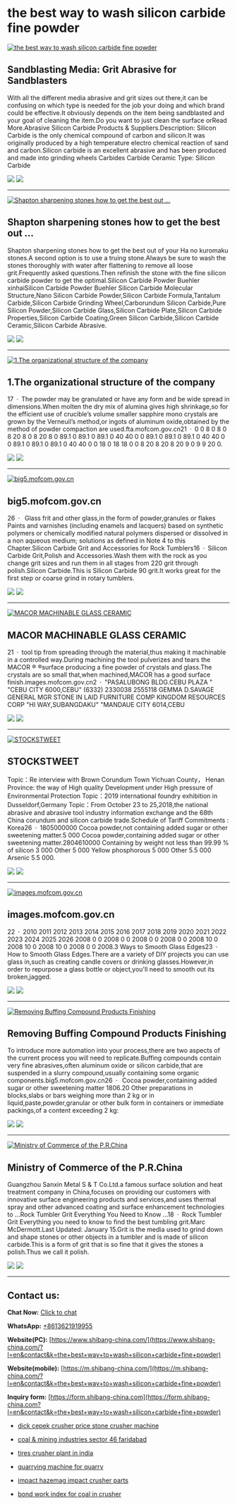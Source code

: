 # the best way to wash silicon carbide fine powder

<a href="https://swt.shibang-china.com/?l=en&img&k=the+best+way+to+wash+silicon+carbide+fine+powder" target="_blank">![the best way to wash silicon carbide fine powder](http://static.shibang-china.com/all-800x300/1107.jpg)</a>

## Sandblasting Media: Grit Abrasive for Sandblasters
With all the different media abrasive and grit sizes out there,it can be confusing on which type is needed for the job your doing and which brand could be effective.It obviously depends on the item being sandblasted and your goal of cleaning the item.Do you want to just clean the surface orRead More.Abrasive Silicon Carbide Products &amp; Suppliers.Description: Silicon Carbide is the only chemical compound of carbon and silicon.It was originally produced by a high temperature electro chemical reaction of sand and carbon.Silicon carbide is an excellent abrasive and has been produced and made into grinding wheels Carbides Carbide Ceramic Type: Silicon Carbide


<a href="https://whatsapp.shibangsoft.com/WhatsApp.php" target="_blank" title="WhatsApp">![](http://static.shibang-china.com/icon/whatsapp.png)</a> <a href="https://swt.shibang-china.com/?l=en&icon&k=the+best+way+to+wash+silicon+carbide+fine+powder" target="_blank">![](http://static.shibang-china.com/icon/chat-en.png)</a>

---

<a href="https://swt.shibang-china.com/?l=en&img&k=the+best+way+to+wash+silicon+carbide+fine+powder" target="_blank">![Shapton sharpening stones how to get the best out …](http://static.shibang-china.com/all-800x300/1525.jpg)</a>

## Shapton sharpening stones how to get the best out …
Shapton sharpening stones how to get the best out of your Ha no kuromaku stones.A second option is to use a truing stone.Always be sure to wash the stones thoroughly with water after flattening to remove all loose grit.Frequently asked questions.Then refinish the stone with the fine silicon carbide powder to get the optimal.Silicon Carbide Powder Buehler xinhaiSilicon Carbide Powder Buehler Silicon Carbide Molecular Structure,Nano Silicon Carbide Powder,Silicon Carbide Formula,Tantalum Carbide,Silicon Carbide Grinding Wheel,Carborundum Silicon Carbide,Pure Silicon Powder,Silicon Carbide Glass,Silicon Carbide Plate,Silicon Carbide Properties,Silicon Carbide Coating,Green Silicon Carbide,Silicon Carbide Ceramic,Silicon Carbide Abrasive.


<a href="https://whatsapp.shibangsoft.com/WhatsApp.php" target="_blank" title="WhatsApp">![](http://static.shibang-china.com/icon/whatsapp.png)</a> <a href="https://swt.shibang-china.com/?l=en&icon&k=the+best+way+to+wash+silicon+carbide+fine+powder" target="_blank">![](http://static.shibang-china.com/icon/chat-en.png)</a>

---

<a href="https://swt.shibang-china.com/?l=en&img&k=the+best+way+to+wash+silicon+carbide+fine+powder" target="_blank">![1.The organizational structure of the company](http://static.shibang-china.com/all-800x300/845.jpg)</a>

## 1.The organizational structure of the company
17&ensp;&#0183;&ensp;The powder may be granulated or have any form and be wide spread in dimensions.When molten the dry mix of alumina gives high shrinkage,so for the efficient use of crucible’s volume smaller sapphire mono crystals are grown by the Verneuil’s method,or ingots of aluminum oxide,obtained by the method of powder compaction are used.fta.mofcom.gov.cn21&ensp;&#0183;&ensp;0 0 8 0 8 0 8 20 8 0 8 20 8 0 89.1 0 89.1 0 89.1 0 40 40 0 0 89.1 0 89.1 0 89.1 0 40 40 0 0 89.1 0 89.1 0 89.1 0 40 40 0 0 18 0 18 18 0 0 8 20 8 20 8 20 9 0 9 9 20 0.


<a href="https://whatsapp.shibangsoft.com/WhatsApp.php" target="_blank" title="WhatsApp">![](http://static.shibang-china.com/icon/whatsapp.png)</a> <a href="https://swt.shibang-china.com/?l=en&icon&k=the+best+way+to+wash+silicon+carbide+fine+powder" target="_blank">![](http://static.shibang-china.com/icon/chat-en.png)</a>

---

<a href="https://swt.shibang-china.com/?l=en&img&k=the+best+way+to+wash+silicon+carbide+fine+powder" target="_blank">![big5.mofcom.gov.cn](http://static.shibang-china.com/all-800x300/1524.jpg)</a>

## big5.mofcom.gov.cn
26&ensp;&#0183;&ensp; Glass frit and other glass,in the form of powder,granules or flakes Paints and varnishes (including enamels and lacquers) based on synthetic polymers or chemically modified natural polymers dispersed or dissolved in a non aqueous medium; solutions as defined in Note 4 to this Chapter.Silicon Carbide Grit and Accessories for Rock Tumblers16&ensp;&#0183;&ensp;Silicon Carbide Grit,Polish and Accessories.Wash them with the rock as you change grit sizes and run them in all stages from 220 grit through polish.Silicon Carbide.This is Silicon Carbide 90 grit.It works great for the first step or coarse grind in rotary tumblers.


<a href="https://whatsapp.shibangsoft.com/WhatsApp.php" target="_blank" title="WhatsApp">![](http://static.shibang-china.com/icon/whatsapp.png)</a> <a href="https://swt.shibang-china.com/?l=en&icon&k=the+best+way+to+wash+silicon+carbide+fine+powder" target="_blank">![](http://static.shibang-china.com/icon/chat-en.png)</a>

---

<a href="https://swt.shibang-china.com/?l=en&img&k=the+best+way+to+wash+silicon+carbide+fine+powder" target="_blank">![MACOR MACHINABLE GLASS CERAMIC](http://static.shibang-china.com/all-800x300/66.jpg)</a>

## MACOR MACHINABLE GLASS CERAMIC
21&ensp;&#0183;&ensp;tool tip from spreading through the material,thus making it machinable in a controlled way.During machining the tool pulverizes and tears the MACOR &#174; &#174;surface producing a fine powder of crystals and glass.The crystals are so small that,when machined,MACOR has a good surface finish.images.mofcom.gov.cn2&ensp;&#0183;&ensp;&quot;PASALUBONG BLDG.CEBU PLAZA &quot; &quot;CEBU CITY 6000,CEBU&quot; (6332) 2330038 2555118 GEMMA D.SAVAGE GENERAL MGR STONE IN LAID FURNITURE COMP KINGDOM RESOURCES CORP &quot;HI WAY,SUBANGDAKU&quot; &quot;MANDAUE CITY 6014,CEBU


<a href="https://whatsapp.shibangsoft.com/WhatsApp.php" target="_blank" title="WhatsApp">![](http://static.shibang-china.com/icon/whatsapp.png)</a> <a href="https://swt.shibang-china.com/?l=en&icon&k=the+best+way+to+wash+silicon+carbide+fine+powder" target="_blank">![](http://static.shibang-china.com/icon/chat-en.png)</a>

---

<a href="https://swt.shibang-china.com/?l=en&img&k=the+best+way+to+wash+silicon+carbide+fine+powder" target="_blank">![STOCKSTWEET](http://static.shibang-china.com/all-800x300/611.jpg)</a>

## STOCKSTWEET
Topic：Re interview with Brown Corundum Town Yichuan County， Henan Province: the way of High quality Development under High pressure of Environmental Protection Topic：2019 international foundry exhibition in Dusseldorf,Germany Topic：From October 23 to 25,2018,the national abrasive and abrasive tool industry information exchange and the 68th China corundum and silicon carbide trade.Schedule of Tariff Commitments : Korea26&ensp;&#0183;&ensp;1805000000 Cocoa powder,not containing added sugar or other sweetening matter.5 000 Cocoa powder,containing added sugar or other sweetening matter.2804610000 Containing by weight not less than 99.99 % of silicon 3 000 Other 5 000 Yellow phosphorous 5 000 Other 5.5 000 Arsenic 5.5 000.


<a href="https://whatsapp.shibangsoft.com/WhatsApp.php" target="_blank" title="WhatsApp">![](http://static.shibang-china.com/icon/whatsapp.png)</a> <a href="https://swt.shibang-china.com/?l=en&icon&k=the+best+way+to+wash+silicon+carbide+fine+powder" target="_blank">![](http://static.shibang-china.com/icon/chat-en.png)</a>

---

<a href="https://swt.shibang-china.com/?l=en&img&k=the+best+way+to+wash+silicon+carbide+fine+powder" target="_blank">![images.mofcom.gov.cn](http://static.shibang-china.com/all-800x300/1116.jpg)</a>

## images.mofcom.gov.cn
22&ensp;&#0183;&ensp;2010 2011 2012 2013 2014 2015 2016 2017 2018 2019 2020 2021 2022 2023 2024 2025 2026 2008 0 0 2008 0 0 2008 0 0 2008 0 0 2008 10 0 2008 10 0 2008 10 0 2008 0 0 2008.3 Ways to Smooth Glass Edges23&ensp;&#0183;&ensp;How to Smooth Glass Edges.There are a variety of DIY projects you can use glass in,such as creating candle covers or drinking glasses.However,in order to repurpose a glass bottle or object,you'll need to smooth out its broken,jagged.


<a href="https://whatsapp.shibangsoft.com/WhatsApp.php" target="_blank" title="WhatsApp">![](http://static.shibang-china.com/icon/whatsapp.png)</a> <a href="https://swt.shibang-china.com/?l=en&icon&k=the+best+way+to+wash+silicon+carbide+fine+powder" target="_blank">![](http://static.shibang-china.com/icon/chat-en.png)</a>

---

<a href="https://swt.shibang-china.com/?l=en&img&k=the+best+way+to+wash+silicon+carbide+fine+powder" target="_blank">![Removing Buffing Compound Products Finishing](http://static.shibang-china.com/all-800x300/1419.jpg)</a>

## Removing Buffing Compound Products Finishing
To introduce more automation into your process,there are two aspects of the current process you will need to replicate.Buffing compounds contain very fine abrasives,often aluminum oxide or silicon carbide,that are suspended in a slurry compound,usually containing some organic components.big5.mofcom.gov.cn26&ensp;&#0183;&ensp; Cocoa powder,containing added sugar or other sweetening matter 1806.20 Other preparations in blocks,slabs or bars weighing more than 2 kg or in liquid,paste,powder,granular or other bulk form in containers or immediate packings,of a content exceeding 2 kg:


<a href="https://whatsapp.shibangsoft.com/WhatsApp.php" target="_blank" title="WhatsApp">![](http://static.shibang-china.com/icon/whatsapp.png)</a> <a href="https://swt.shibang-china.com/?l=en&icon&k=the+best+way+to+wash+silicon+carbide+fine+powder" target="_blank">![](http://static.shibang-china.com/icon/chat-en.png)</a>

---

<a href="https://swt.shibang-china.com/?l=en&img&k=the+best+way+to+wash+silicon+carbide+fine+powder" target="_blank">![Ministry of Commerce of the P.R.China](http://static.shibang-china.com/all-800x300/1300.jpg)</a>

## Ministry of Commerce of the P.R.China
Guangzhou Sanxin Metal S &amp; T Co.Ltd.a famous surface solution and heat treatment company in China,focuses on providing our customers with innovative surface engineering products and services,and uses thermal spray and other advanced coating and surface enhancement technologies to …Rock Tumbler Grit Everything You Need to Know …18&ensp;&#0183;&ensp;Rock Tumbler Grit Everything you need to know to find the best tumbling grit.Marc McDermott.Last Updated: January 15.Grit is the media used to grind down and shape stones or other objects in a tumbler and is made of silicon carbide.This is a form of grit that is so fine that it gives the stones a polish.Thus we call it polish.


<a href="https://whatsapp.shibangsoft.com/WhatsApp.php" target="_blank" title="WhatsApp">![](http://static.shibang-china.com/icon/whatsapp.png)</a> <a href="https://swt.shibang-china.com/?l=en&icon&k=the+best+way+to+wash+silicon+carbide+fine+powder" target="_blank">![](http://static.shibang-china.com/icon/chat-en.png)</a>

---
## Contact us:

**Chat Now:** [Click to chat](https://swt.shibang-china.com?l=en&contact&k=the+best+way+to+wash+silicon+carbide+fine+powder)

**WhatsApp:**  [+8613621919955](https://whatsapp.shibangsoft.com/WhatsApp.php)

**Website(PC):** [https://www.shibang-china.com/](https://www.shibang-china.com/?l=en&contact&k=the+best+way+to+wash+silicon+carbide+fine+powder)

**Website(mobile):** [https://m.shibang-china.com/](https://m.shibang-china.com/?l=en&contact&k=the+best+way+to+wash+silicon+carbide+fine+powder)

**Inquiry form:** [https://form.shibang-china.com](https://form.shibang-china.com?l=en&contact&k=the+best+way+to+wash+silicon+carbide+fine+powder)

* [dick cepek crusher price stone crusher machine](../162/dick%20cepek%20crusher%20price%20stone%20crusher%20machine.md)

* [coal &amp; mining industries sector 46 faridabad](../169/coal%20%26amp%3B%20mining%20industries%20sector%2046%20faridabad.md)

* [tires crusher plant in india](../170/tires%20crusher%20plant%20in%20india.md)

* [quarrying machine for quarry](../161/quarrying%20machine%20for%20quarry.md)

* [impact hazemag impact crusher parts](../162/impact%20hazemag%20impact%20crusher%20parts.md)

* [bond work index for coal in crusher](../168/bond%20work%20index%20for%20coal%20in%20crusher.md)